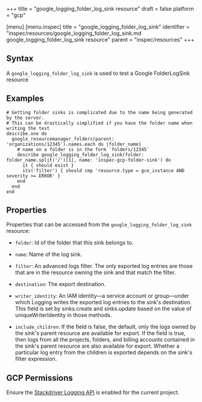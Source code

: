 +++
title = "google_logging_folder_log_sink resource"
draft = false
platform = "gcp"

[menu]
  [menu.inspec]
    title = "google_logging_folder_log_sink"
    identifier = "inspec/resources/google_logging_folder_log_sink.md google_logging_folder_log_sink resource"
    parent = "inspec/resources"
+++


## Syntax
A `google_logging_folder_log_sink` is used to test a Google FolderLogSink resource

## Examples
```
# Getting folder sinks is complicated due to the name being generated by the server.
# This can be drastically simplified if you have the folder name when writing the test
describe.one do
  google_resourcemanager_folders(parent: 'organizations/12345').names.each do |folder_name|
    # name on a folder is in the form `folders/12345`
    describe google_logging_folder_log_sink(folder: folder_name.split('/')[1], name: 'inspec-gcp-folder-sink') do
      it { should exist }
      its('filter') { should cmp 'resource.type = gce_instance AND severity >= ERROR' }
    end
  end
end
```

## Properties
Properties that can be accessed from the `google_logging_folder_log_sink` resource:


  * `folder`: Id of the folder that this sink belongs to.

  * `name`: Name of the log sink.

  * `filter`: An advanced logs filter. The only exported log entries are those that are in the resource owning the sink and that match the filter.

  * `destination`: The export destination.

  * `writer_identity`: An IAM identity—a service account or group—under which Logging writes the exported log entries to the sink's destination. This field is set by sinks.create and sinks.update based on the value of uniqueWriterIdentity in those methods.

  * `include_children`: If the field is false, the default, only the logs owned by the sink's parent resource are available for export. If the field is true, then logs from all the projects, folders, and billing accounts contained in the sink's parent resource are also available for export. Whether a particular log entry from the children is exported depends on the sink's filter expression.


## GCP Permissions

Ensure the [Stackdriver Logging API](https://console.cloud.google.com/apis/library/logging.googleapis.com/) is enabled for the current project.
